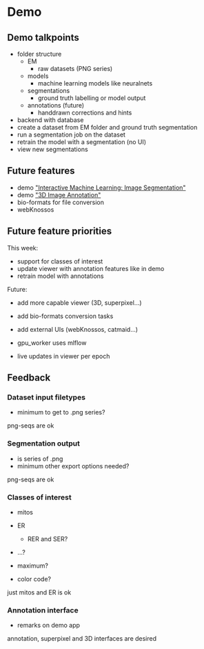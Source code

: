 # Demo

## Demo talkpoints

- folder structure
    - EM
        - raw datasets (PNG series)
    - models
        - machine learning models like neuralnets
    - segmentations
        - ground truth labelling or model output
    - annotations (future)
        - handdrawn corrections and hints
- backend with database
- create a dataset from EM folder and ground truth segmentation
- run a segmentation job on the dataset
- retrain the model with a segmentation (no UI)
- view new segmentations

## Future features

- demo ["Interactive Machine Learning: Image Segmentation"](https://dash-gallery.plotly.host/dash-image-segmentation/)
- demo ["3D Image Annotation"](https://github.com/plotly/dash-3d-image-partitioning)
- bio-formats for file conversion
- webKnossos

## Future feature priorities

This week:

- support for classes of interest
- update viewer with annotation features like in demo
- retrain model with annotations

Future:

- add more capable viewer (3D, superpixel...)
- add bio-formats conversion tasks
- add external UIs (webKnossos, catmaid...)

- gpu_worker uses mlflow
- live updates in viewer per epoch

## Feedback

### Dataset input filetypes

- minimum to get to .png series?

png-seqs are ok

### Segmentation output 

- is series of .png
- minimum other export options needed?

png-seqs are ok

### Classes of interest

- mitos
- ER
    - RER and SER?

- ...?
- maximum?
- color code?

just mitos and ER is ok

### Annotation interface

- remarks on demo app

annotation, superpixel and 3D interfaces are desired
